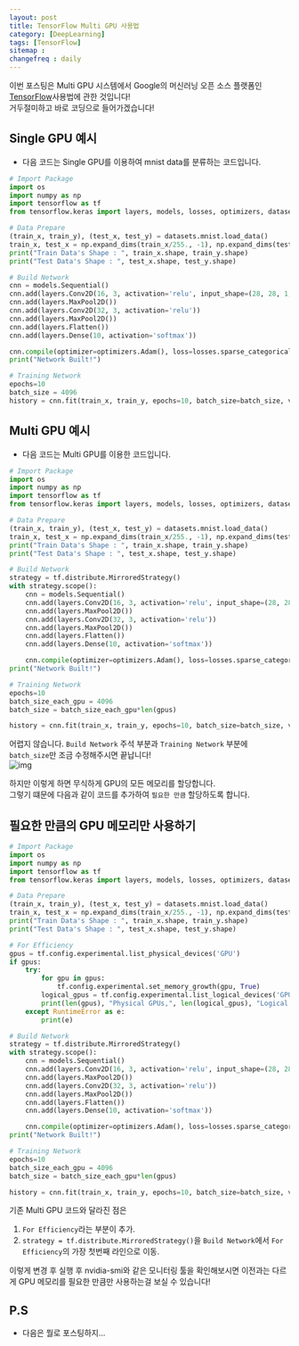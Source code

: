 ```yaml
---
layout: post
title: TensorFlow Multi GPU 사용법
category: [DeepLearning]
tags: [TensorFlow]
sitemap :
changefreq : daily
---
```


 이번 포스팅은 Multi GPU 시스템에서 Google의 머신러닝 오픈 소스 플랫폼인 [TensorFlow](https://www.tensorflow.org/)사용법에 관한 것입니다!  
거두절미하고 바로 코딩으로 들어가겠습니다!  



## Single GPU 예시
- 다음 코드는 Single GPU를 이용하여 mnist data를 분류하는 코드입니다. 


``` python
# Import Package
import os
import numpy as np
import tensorflow as tf
from tensorflow.keras import layers, models, losses, optimizers, datasets, utils

# Data Prepare
(train_x, train_y), (test_x, test_y) = datasets.mnist.load_data()
train_x, test_x = np.expand_dims(train_x/255., -1), np.expand_dims(test_x/255., -1)
print("Train Data's Shape : ", train_x.shape, train_y.shape)
print("Test Data's Shape : ", test_x.shape, test_y.shape)

# Build Network
cnn = models.Sequential()
cnn.add(layers.Conv2D(16, 3, activation='relu', input_shape=(28, 28, 1,)))
cnn.add(layers.MaxPool2D())
cnn.add(layers.Conv2D(32, 3, activation='relu'))
cnn.add(layers.MaxPool2D())
cnn.add(layers.Flatten())
cnn.add(layers.Dense(10, activation='softmax'))

cnn.compile(optimizer=optimizers.Adam(), loss=losses.sparse_categorical_crossentropy, metrics=['accuracy'])                
print("Network Built!")

# Training Network
epochs=10
batch_size = 4096
history = cnn.fit(train_x, train_y, epochs=10, batch_size=batch_size, validation_data=(test_x, test_y))
```

## Multi GPU 예시
- 다음 코드는 Multi GPU를 이용한 코드입니다. 

``` python
# Import Package
import os
import numpy as np
import tensorflow as tf
from tensorflow.keras import layers, models, losses, optimizers, datasets, utils

# Data Prepare
(train_x, train_y), (test_x, test_y) = datasets.mnist.load_data()
train_x, test_x = np.expand_dims(train_x/255., -1), np.expand_dims(test_x/255., -1)
print("Train Data's Shape : ", train_x.shape, train_y.shape)
print("Test Data's Shape : ", test_x.shape, test_y.shape)

# Build Network
strategy = tf.distribute.MirroredStrategy()
with strategy.scope():
    cnn = models.Sequential()
    cnn.add(layers.Conv2D(16, 3, activation='relu', input_shape=(28, 28, 1,)))
    cnn.add(layers.MaxPool2D())
    cnn.add(layers.Conv2D(32, 3, activation='relu'))
    cnn.add(layers.MaxPool2D())
    cnn.add(layers.Flatten())
    cnn.add(layers.Dense(10, activation='softmax'))

    cnn.compile(optimizer=optimizers.Adam(), loss=losses.sparse_categorical_crossentropy, metrics=['accuracy'])                
print("Network Built!")

# Training Network
epochs=10
batch_size_each_gpu = 4096
batch_size = batch_size_each_gpu*len(gpus)

history = cnn.fit(train_x, train_y, epochs=10, batch_size=batch_size, validation_data=(test_x, test_y))
```

어렵지 않습니다. `Build Network` 주석 부분과 `Training Network` 부분에 `batch_size`만 조금 수정해주시면 끝납니다!  
![img](https://jjerry-k.github.io/public/img/tf_multi_gpu/bob.png)  

하지만 이렇게 하면 무식하게 GPU의 모든 메모리를 할당합니다.  
그렇기 떄문에 다음과 같이 코드를 추가하여 `필요한 만큼` 할당하도록 합니다. 

## 필요한 만큼의 GPU 메모리만 사용하기

``` python
# Import Package
import os
import numpy as np
import tensorflow as tf
from tensorflow.keras import layers, models, losses, optimizers, datasets, utils

# Data Prepare
(train_x, train_y), (test_x, test_y) = datasets.mnist.load_data()
train_x, test_x = np.expand_dims(train_x/255., -1), np.expand_dims(test_x/255., -1)
print("Train Data's Shape : ", train_x.shape, train_y.shape)
print("Test Data's Shape : ", test_x.shape, test_y.shape)

# For Efficiency
gpus = tf.config.experimental.list_physical_devices('GPU')
if gpus:
    try:
        for gpu in gpus:
            tf.config.experimental.set_memory_growth(gpu, True)
        logical_gpus = tf.config.experimental.list_logical_devices('GPU')
        print(len(gpus), "Physical GPUs,", len(logical_gpus), "Logical GPUs")
    except RuntimeError as e:
        print(e)

# Build Network
strategy = tf.distribute.MirroredStrategy()
with strategy.scope():
    cnn = models.Sequential()
    cnn.add(layers.Conv2D(16, 3, activation='relu', input_shape=(28, 28, 1,)))
    cnn.add(layers.MaxPool2D())
    cnn.add(layers.Conv2D(32, 3, activation='relu'))
    cnn.add(layers.MaxPool2D())
    cnn.add(layers.Flatten())
    cnn.add(layers.Dense(10, activation='softmax'))

    cnn.compile(optimizer=optimizers.Adam(), loss=losses.sparse_categorical_crossentropy, metrics=['accuracy'])                
print("Network Built!")

# Training Network
epochs=10
batch_size_each_gpu = 4096
batch_size = batch_size_each_gpu*len(gpus)

history = cnn.fit(train_x, train_y, epochs=10, batch_size=batch_size, validation_data=(test_x, test_y))
```

기존 Multi GPU 코드와 달라진 점은 
1. `For Efficiency`라는 부분이 추가.
2. `strategy = tf.distribute.MirroredStrategy()`을 `Build Network`에서 `For Efficiency`의 가장 첫번째 라인으로 이동.

이렇게 변경 후 실행 후 nvidia-smi와 같은 모니터링 툴을 확인해보시면 이전과는 다르게 GPU 메모리를 필요한 만큼만 사용하는걸 보실 수 있습니다!



## P.S 
- 다음은 뭘로 포스팅하지...
